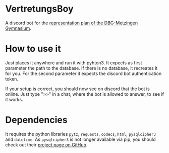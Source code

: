 # VertretungsBoy
A discord bot for the [representation plan of the DBG-Metzingen Gymnasium][link_school].

[link_school]: https://dbg-metzingen.de/vertretungsplan/zwei_tage.htm

# How to use it
Just places it anywhere and run it with pyhton3.
It expects as first parameter the path to the database. If there is no database, it recreates it for you. 
For the second parameter it expects the discord bot authentication token.

If your setup is correct, you should now see on discord that the bot is online. 
Just type ">>" in a chat, where the bot is allowed to answer, to see if it works.

# Dependencies
It requires the python libraries `pytz`, `requests`, `codecs`, `html`, `pysqlcipher3` and `datetime`. As `pysqlcipher3` is not longer available via pip, you should check out their [project page on GitHub][link_pysqlcipher3_github].

[link_pysqlcipher3_github]: https://github.com/rigglemania/pysqlcipher3
